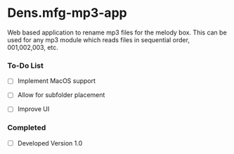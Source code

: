 # Dens.mfg-mp3-app
Web based application to rename mp3 files for the melody box. This can be used for any mp3 module which reads files in sequential order, 001,002,003, etc. 

### To-Do List

- [ ] Implement MacOS support  
- [ ] Allow for subfolder placement  
- [ ] Improve UI


### Completed

- [ ] Developed Version 1.0

